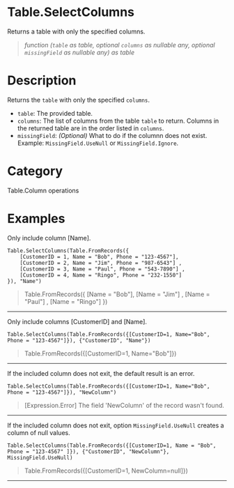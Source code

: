 ﻿# Table.SelectColumns
Returns a table with only the specified columns.
> _function (<code>table</code> as table, optional <code>columns</code> as nullable any, optional <code>missingField</code> as nullable any) as table_
# Description 
Returns the <code>table</code> with only the specified <code>columns</code>.
    <ul>
       <li><code>table</code>: The provided table.</li>
       <li><code>columns</code>: The list of columns from the table <code>table</code> to return. Columns in the returned table are in the order listed in <code>columns</code>.</li>
       <li><code>missingField</code>: <i>(Optional)</i> What to do if the columnn does not exist.  Example: <code>MissingField.UseNull</code> or <code>MissingField.Ignore</code>.
    </ul>
    
# Category 
Table.Column operations
# Examples 
Only include column [Name].
```
Table.SelectColumns(Table.FromRecords({
    [CustomerID = 1, Name = "Bob", Phone = "123-4567"],
    [CustomerID = 2, Name = "Jim", Phone = "987-6543"] ,
    [CustomerID = 3, Name = "Paul", Phone = "543-7890"] ,
    [CustomerID = 4, Name = "Ringo", Phone = "232-1550"]
}), "Name")
```
> Table.FromRecords({
    [Name = "Bob"],
    [Name = "Jim"] ,
    [Name = "Paul"] ,
    [Name = "Ringo"]
})
***
Only include columns [CustomerID] and [Name].
```
Table.SelectColumns(Table.FromRecords({[CustomerID=1, Name="Bob", Phone = "123-4567"]}), {"CustomerID", "Name"})
```
> Table.FromRecords({[CustomerID=1, Name="Bob"]})
***
If the included column does not exit, the default result is an error.
```
Table.SelectColumns(Table.FromRecords({[CustomerID=1, Name="Bob", Phone = "123-4567"]}), "NewColumn")
```
> [Expression.Error] The field 'NewColumn' of the record wasn't found.
***
If the included column does not exit, option <code>MissingField.UseNull</code> creates a column of null values.
```
Table.SelectColumns(Table.FromRecords({[CustomerID=1, Name = "Bob", Phone = "123-4567" ]}), {"CustomerID", "NewColumn"}, MissingField.UseNull)
```
> Table.FromRecords({[CustomerID=1, NewColumn=null]})
***
